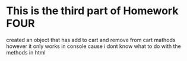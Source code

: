 # This is the third part of Homework FOUR
created an object that has add to cart and remove from cart mathods however it only works in console cause i dont know what to do with the methods in html